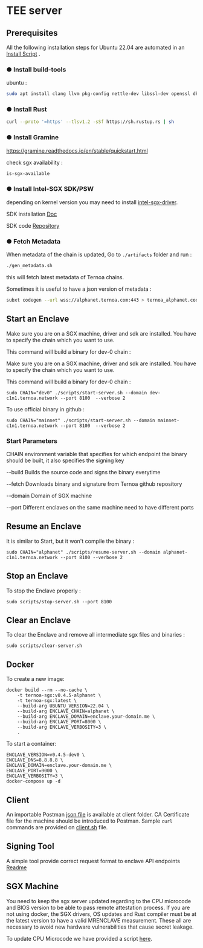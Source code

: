#  TEE server 

## Prerequisites

All the following installation steps for Ubuntu 22.04 are automated in an [Install Script](./install.sh) .

### ● Install build-tools

ubuntu :  

```bash
sudo apt install clang llvm pkg-config nettle-dev libssl-dev openssl dkms
```

### ● Install Rust

```bash
curl --proto '=https' --tlsv1.2 -sSf https://sh.rustup.rs | sh
```

### ● Install Gramine

<https://gramine.readthedocs.io/en/stable/quickstart.html>

check sgx availability :

```bash
is-sgx-available
```

### ● Install Intel-SGX SDK/PSW

depending on kernel version you may need to install [intel-sgx-driver](https://github.com/intel/linux-sgx-driver).

SDK installation [Doc](https://download.01.org/intel-sgx/latest/linux-latest/docs/Intel_SGX_SW_Installation_Guide_for_Linux.pdf)

SDK code [Repository](https://github.com/intel/linux-sgx)

### ● Fetch Metadata

When metadata of the chain is updated, Go to ```./artifacts``` folder and run :

```bash
./gen_metadata.sh
```

this will fetch latest metadata of Ternoa chains.

Sometimes it is useful to have a json version of metadata :

```bash
subxt codegen --url wss://alphanet.ternoa.com:443 > ternoa_alphanet.code
```

## Start an Enclave

Make sure you are on a SGX machine, driver and sdk are installed.
You have to specify the chain which you want to use.

This command will build a binary for dev-0 chain :

Make sure you are on a SGX machine, driver and sdk are installed.
You have to specify the chain which you want to use.

This command will build a binary for dev-0 chain :

```shell
sudo CHAIN="dev0" ./scripts/start-server.sh --domain dev-c1n1.ternoa.network --port 8100  --verbose 2
```

To use official binary in github :

```shell
sudo CHAIN="mainnet" ./scripts/start-server.sh --domain mainnet-c1n1.ternoa.network --port 8100  --verbose 2
```

### Start Parameters

 CHAIN         environment variable that specifies for which endpoint the binary should be built, it also specifies the signing key

 --build       Builds the source code and signs the binary everytime

 --fetch       Downloads binary and signature from Ternoa github repository

 --domain      Domain of SGX machine

 --port        Different enclaves on the same machine need to have different ports

## Resume an Enclave

It is similar to Start, but it won't compile the binary :

```shell
sudo CHAIN="alphanet" ./scripts/resume-server.sh --domain alphanet-c1n1.ternoa.network --port 8100 --verbose 2
```

## Stop an Enclave

To stop the Enclave properly :

```shell
sudo scripts/stop-server.sh --port 8100
```

## Clear an Enclave

To clear the Enclave and remove all intermediate sgx files and binaries :

```shell
sudo scripts/clear-server.sh
```

## Docker

To create a new image:

```shell
docker build --rm --no-cache \
    -t ternoa-sgx:v0.4.5-alphanet \
    -t ternoa-sgx:latest \
    --build-arg UBUNTU_VERSION=22.04 \
    --build-arg ENCLAVE_CHAIN=alphanet \
    --build-arg ENCLAVE_DOMAIN=enclave.your-domain.me \
    --build-arg ENCLAVE_PORT=8000 \
    --build-arg ENCLAVE_VERBOSITY=3 \
    .
```

To start a container:

```shell
ENCLAVE_VERSION=v0.4.5-dev0 \
ENCLAVE_DNS=8.8.8.8 \
ENCLAVE_DOMAIN=enclave.your-domain.me \
ENCLAVE_PORT=9000 \
ENCLAVE_VERBOSITY=3 \
docker-compose up -d

```

## Client

An importable Postman [json file](./client/postman.json) is available at client folder. CA Certificate file for the machine should be introduced to Postman.
Sample ```curl``` commands are provided on [client.sh](./client/client.sh) file.

## Signing Tool

A simple tool provide correct request format to enclave API endpoints
[Readme](./tools/README.md)

## SGX Machine

You need to keep the sgx server updated regarding to the CPU microcode and BIOS version to be able to pass remote attestation process.
If you are not using docker, the SGX drivers, OS updates and Rust compiler must be at the latest version to have a valid MRENCLAVE measurement.
These all are necessary to avoid new hardware vulnerabilities that cause secret leakage.

To update CPU Microcode we have provided a script [here](scripts/sgx-microcode-update.sh).

